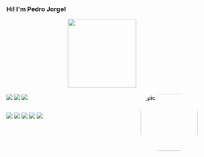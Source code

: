 ### Hi! I'm Pedro Jorge!

<div align="center">
  <a href="https://github.com/pedro-jorge">
  <!--<img height="180em" src="https://github-readme-stats.vercel.app/api?username=pedro-jorge&show_icons=true&theme=radical&include_all_commits=true&count_private=true"/>-->
  <img height="180em" src="https://github-readme-stats.vercel.app/api/top-langs/?username=pedro-jorge&layout=compact&langs_count=7&theme=radical"/>
</div>
<div style="display: inline_block"><br>
  <a><img src="https://img.icons8.com/color/48/000000/c-plus-plus-logo.png"/></a>
  <a><img src="https://img.icons8.com/color/48/000000/python--v1.png"/></a>
  <a><img src="https://img.icons8.com/color/48/000000/java-coffee-cup-logo--v1.png"/></a>
  <img align="right" alt="pic" height="150" style="border-radius:50px;" src="https://media.discordapp.net/attachments/723017975636164759/905843654353121310/g7AN5vmg_400x400_1.jpg">
</div>
  
  ##
 
<div> 
  <a href="https://instagram.com/pedrojorgesz"><img src="https://img.icons8.com/color/48/000000/instagram-new--v1.png"/></a>
  <a href = "mailto:eusouopedrojorge@gmail.com"><img src="https://img.icons8.com/color/48/000000/gmail-new.png"/></a>
  <a href="https://www.linkedin.com/in/pedro-jorge-143541223/"><img src="https://img.icons8.com/color/48/000000/linkedin.png"/></a> 
  <a href="https://twitter.com/pedrojorgesz"><img src="https://img.icons8.com/color/48/000000/twitter--v1.png"/></a>
  <a href="https://facebook.com/pedrojorgesz"><img src="https://img.icons8.com/color/48/000000/facebook-new.png"/></a>
</div>
  
<!--
**pedro-jorge/pedro-jorge** is a ✨ _special_ ✨ repository because its `README.md` (this file) appears on your GitHub profile.

Here are some ideas to get you started:

- 🔭 I’m currently working on ...
- 🌱 I’m currently learning ...
- 👯 I’m looking to collaborate on ...
- 🤔 I’m looking for help with ...
- 💬 Ask me about ...
- 📫 How to reach me: ...
- 😄 Pronouns: ...
- ⚡ Fun fact: ...
-->
